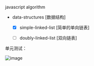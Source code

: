 javascript algorithm 

- data-structures [数据结构]
  - [x] simple-linked-list [简单的单向链表]
  - [ ] doubly-linked-list [双向链表]


单元测试：

![image](https://user-images.githubusercontent.com/6022948/49872698-d770c500-fe54-11e8-900e-45875328f199.png)

